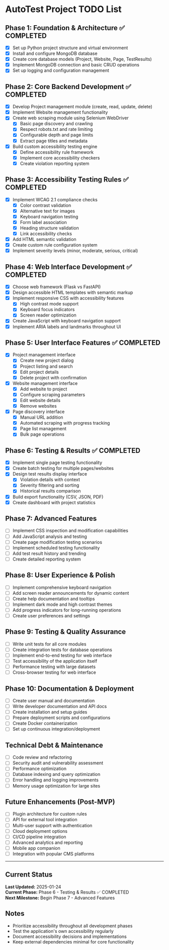 # AutoTest Project TODO List

## Phase 1: Foundation & Architecture ✅ COMPLETED
- [x] Set up Python project structure and virtual environment
- [x] Install and configure MongoDB database
- [x] Create core database models (Project, Website, Page, TestResults)
- [x] Implement MongoDB connection and basic CRUD operations
- [x] Set up logging and configuration management

## Phase 2: Core Backend Development ✅ COMPLETED
- [x] Develop Project management module (create, read, update, delete)
- [x] Implement Website management functionality
- [x] Create web scraping module using Selenium WebDriver
  - [x] Basic page discovery and crawling
  - [x] Respect robots.txt and rate limiting
  - [x] Configurable depth and page limits
  - [x] Extract page titles and metadata
- [x] Build custom accessibility testing engine
  - [x] Define accessibility rule framework
  - [x] Implement core accessibility checkers
  - [x] Create violation reporting system

## Phase 3: Accessibility Testing Rules ✅ COMPLETED
- [x] Implement WCAG 2.1 compliance checks
  - [x] Color contrast validation
  - [x] Alternative text for images
  - [x] Keyboard navigation testing
  - [x] Form label association
  - [x] Heading structure validation
  - [x] Link accessibility checks
- [x] Add HTML semantic validation
- [x] Create custom rule configuration system
- [x] Implement severity levels (minor, moderate, serious, critical)

## Phase 4: Web Interface Development ✅ COMPLETED
- [x] Choose web framework (Flask vs FastAPI)
- [x] Design accessible HTML templates with semantic markup
- [x] Implement responsive CSS with accessibility features
  - [x] High contrast mode support
  - [x] Keyboard focus indicators
  - [x] Screen reader optimization
- [x] Create JavaScript with keyboard navigation support
- [x] Implement ARIA labels and landmarks throughout UI

## Phase 5: User Interface Features ✅ COMPLETED
- [x] Project management interface
  - [x] Create new project dialog
  - [x] Project listing and search  
  - [x] Edit project details
  - [x] Delete project with confirmation
- [x] Website management interface
  - [x] Add website to project
  - [x] Configure scraping parameters
  - [x] Edit website details
  - [x] Remove websites
- [x] Page discovery interface
  - [x] Manual URL addition
  - [x] Automated scraping with progress tracking
  - [x] Page list management
  - [x] Bulk page operations

## Phase 6: Testing & Results ✅ COMPLETED
- [x] Implement single page testing functionality
- [x] Create batch testing for multiple pages/websites
- [x] Design test results display interface
  - [x] Violation details with context
  - [x] Severity filtering and sorting
  - [x] Historical results comparison
- [x] Build export functionality (CSV, JSON, PDF)
- [x] Create dashboard with project statistics

## Phase 7: Advanced Features
- [ ] Implement CSS inspection and modification capabilities
- [ ] Add JavaScript analysis and testing
- [ ] Create page modification testing scenarios
- [ ] Implement scheduled testing functionality
- [ ] Add test result history and trending
- [ ] Create detailed reporting system

## Phase 8: User Experience & Polish
- [ ] Implement comprehensive keyboard navigation
- [ ] Add screen reader announcements for dynamic content
- [ ] Create help documentation and tooltips
- [ ] Implement dark mode and high contrast themes
- [ ] Add progress indicators for long-running operations
- [ ] Create user preferences and settings

## Phase 9: Testing & Quality Assurance
- [ ] Write unit tests for all core modules
- [ ] Create integration tests for database operations
- [ ] Implement end-to-end testing for web interface
- [ ] Test accessibility of the application itself
- [ ] Performance testing with large datasets
- [ ] Cross-browser testing for web interface

## Phase 10: Documentation & Deployment
- [ ] Create user manual and documentation
- [ ] Write developer documentation and API docs
- [ ] Create installation and setup guides
- [ ] Prepare deployment scripts and configurations
- [ ] Create Docker containerization
- [ ] Set up continuous integration/deployment

## Technical Debt & Maintenance
- [ ] Code review and refactoring
- [ ] Security audit and vulnerability assessment
- [ ] Performance optimization
- [ ] Database indexing and query optimization
- [ ] Error handling and logging improvements
- [ ] Memory usage optimization for large sites

## Future Enhancements (Post-MVP)
- [ ] Plugin architecture for custom rules
- [ ] API for external tool integration
- [ ] Multi-user support with authentication
- [ ] Cloud deployment options
- [ ] CI/CD pipeline integration
- [ ] Advanced analytics and reporting
- [ ] Mobile app companion
- [ ] Integration with popular CMS platforms

---

## Current Status
**Last Updated:** 2025-01-24  
**Current Phase:** Phase 6 - Testing & Results ✅ COMPLETED  
**Next Milestone:** Begin Phase 7 - Advanced Features

## Notes
- Prioritize accessibility throughout all development phases
- Test the application's own accessibility regularly
- Document accessibility decisions and implementations
- Keep external dependencies minimal for core functionality